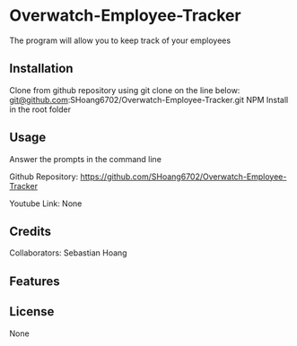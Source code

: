# Overwatch-Employee-Tracker

The program will allow you to keep track of your employees

## Installation

Clone from github repository using git clone on the line below:
git@github.com:SHoang6702/Overwatch-Employee-Tracker.git
NPM Install in the root folder

## Usage
Answer the prompts in the command line

Github Repository:
https://github.com/SHoang6702/Overwatch-Employee-Tracker

Youtube Link:
None

## Credits
Collaborators:
Sebastian Hoang
## Features

## License
None
